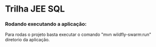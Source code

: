 # Trilha JEE SQL

### Rodando executando a aplicação:

Para rodas o projeto basta executar o comando "mvn wildfly-swarm:run" diretorio da aplicação.
